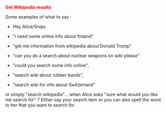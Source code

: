 <span style="color: #ff0000;"><strong>Get Wikipedia results</strong></span>

Some examples of what to say : 

- Hey Alice/Snips

- "i need some online info about finland"
- "get me information from wikipedia about Donald Trump"
- "can you do a search about nuclear weapons on wiki please"
- "could you search some info online",
- "search wiki about rubber bands",
- "search wiki for info about Switzerland"

or simply "search wikipedia"... when Alice asks "sure what would you like me search for" ? 
Either say your search item or you can also spell the word to her that you want
to search for 

